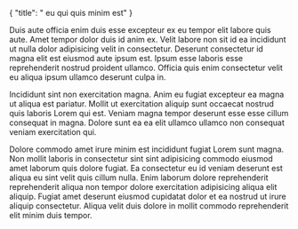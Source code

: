 {
  "title": " eu qui quis minim est"
}

Duis aute officia enim duis esse excepteur ex eu tempor elit labore quis aute. Amet tempor dolor duis id anim ex. Velit labore non sit id ea incididunt ut nulla dolor adipisicing velit in consectetur. Deserunt consectetur id magna elit est eiusmod aute ipsum est. Ipsum esse laboris esse reprehenderit nostrud proident ullamco. Officia quis enim consectetur velit eu aliqua ipsum ullamco deserunt culpa in.

Incididunt sint non exercitation magna. Anim eu fugiat excepteur ea magna ut aliqua est pariatur. Mollit ut exercitation aliquip sunt occaecat nostrud quis laboris Lorem qui est. Veniam magna tempor deserunt esse esse cillum consequat in magna. Dolore sunt ea ea elit ullamco ullamco non consequat veniam exercitation qui.

Dolore commodo amet irure minim est incididunt fugiat Lorem sunt magna. Non mollit laboris in consectetur sint sint adipisicing commodo eiusmod amet laborum quis dolore fugiat. Ea consectetur eu id veniam deserunt est aliqua eu sint velit quis cillum nulla. Enim laborum dolore reprehenderit reprehenderit aliqua non tempor dolore exercitation adipisicing aliqua elit aliquip. Fugiat amet deserunt eiusmod cupidatat dolor et ea nostrud ut irure aliquip consectetur. Aliqua velit duis dolore in mollit commodo reprehenderit elit minim duis tempor.